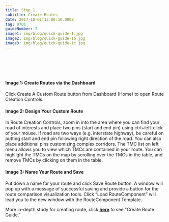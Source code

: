 ```yaml
---
title: Step 1
subtitle: Create Routes
date: 2017-10-01T12:00:10.000Z
tag: 0701
guideNumber: 7
image1: img/blog/quick-guide-1.jpg
image2: img/blog/quick-guide-1b.jpg
image3: img/blog/quick-guide-1c.jpg
---
```


# &nbsp; 
#### Image 1: Create Routes via the Dashboard
Click Create A Custom Route button from Dashboard (Home) to open Route Creation Controls. 

#### Image 2: Design Your Custom Route
 In Route Creation Controls, zoom in into the area where you can find your road of interests and place two pins (start and end pin) using ctrl+left-click of your mouse. If road are two ways (e.g. interstate highway), be careful on putting start and end pin following right direction of the road. You can also place additional pins customizing complex corridors. 
 The TMC list on left menu allows you to view which TMCs are contained in your route. You can highlight the TMCs on the map by scrolling over the TMCs in the table, and remove TMCs by clicking on them in the table.

#### Image 3: Name Your Route and Save
Put down a name for your route and click Save Route button. A window will pop up with a message of successful saving and provide a button for the route comparison visualization tools. Click “Load RouteComponent” will lead you to the new window with the RouteComponent Template.

More in-depth study for creating route, click [**here**](https://npmrds.availabs.org/g/guide/create-route/) to see "Create Route Guide."
